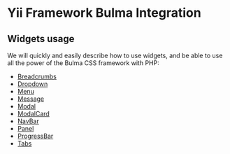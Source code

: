 # Yii Framework Bulma Integration

## Widgets usage

We will quickly and easily describe how to use widgets, and be able to use all the power of
the Bulma CSS framework with PHP:

- [Breadcrumbs](breadcrumbs.md)
- [Dropdown](dropdown.md)
- [Menu](menu.md)
- [Message](message.md)
- [Modal](modal.md)
- [ModalCard](modalcard.md)
- [NavBar](navbar.md)
- [Panel](panel.md)
- [ProgressBar](progressbar.md)
- [Tabs](tabs.md)
